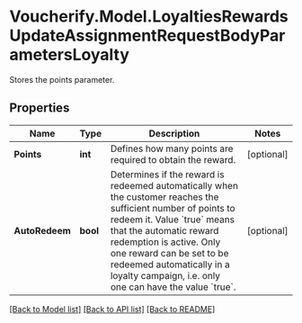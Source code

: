 # Voucherify.Model.LoyaltiesRewardsUpdateAssignmentRequestBodyParametersLoyalty
Stores the points parameter.

## Properties

Name | Type | Description | Notes
------------ | ------------- | ------------- | -------------
**Points** | **int** | Defines how many points are required to obtain the reward. | [optional] 
**AutoRedeem** | **bool** | Determines if the reward is redeemed automatically when the customer reaches the sufficient number of points to redeem it. Value &#x60;true&#x60; means that the automatic reward redemption is active. Only one reward can be set to be redeemed automatically in a loyalty campaign, i.e. only one can have the value &#x60;true&#x60;. | [optional] 

[[Back to Model list]](../../README.md#documentation-for-models) [[Back to API list]](../../README.md#documentation-for-api-endpoints) [[Back to README]](../../README.md)


